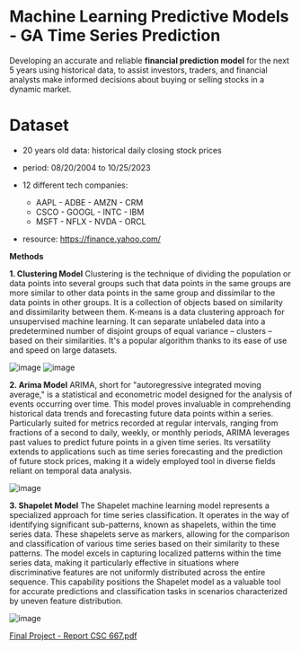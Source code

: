 # Machine Learning Predictive Models - GA Time Series Prediction


Developing an accurate and reliable **financial prediction model** for the next 5 years using historical data, to assist investors, traders, and
financial analysts make informed decisions about buying or selling stocks in a dynamic market.

# Dataset

- 20 years old data: historical daily closing stock prices
- period: 08/20/2004 to 10/25/2023
- 12 different tech companies:

  - AAPL - ADBE - AMZN - CRM
  - CSCO - GOOGL - INTC - IBM
  - MSFT - NFLX - NVDA - ORCL

- resource: https://finance.yahoo.com/

**Methods**

**1. Clustering Model**
Clustering is the technique of dividing the population or data points into several groups such that data points in the same groups are more similar to other data points in
the same group and dissimilar to the data points in other groups. It is a collection of objects based on similarity and dissimilarity between them. 
K-means is a data clustering approach for unsupervised machine learning. It can separate unlabeled data into a predetermined number of disjoint groups of equal
variance – clusters – based on their similarities. It's a popular algorithm thanks to its ease of use and speed on large datasets.

![image](https://github.com/aaleksandraristic/Machine-Learning-Predictive-Models---GA-Time-Series-Prediction/assets/140200824/ce68ffef-1981-470d-ac8c-cdeb2a053e1c)
![image](https://github.com/aaleksandraristic/Machine-Learning-Predictive-Models---GA-Time-Series-Prediction/assets/140200824/fb06ef2a-8940-448f-9803-e4c22cae84a6)

**2. Arima Model**
ARIMA, short for "autoregressive integrated moving average," is a statistical and econometric model designed for the analysis of events occurring over time. This model
proves invaluable in comprehending historical data trends and forecasting future data points within a series. Particularly suited for metrics recorded at regular intervals,
ranging from fractions of a second to daily, weekly, or monthly periods, ARIMA leverages past values to predict future points in a given time series. Its versatility
extends to applications such as time series forecasting and the prediction of future stock prices, making it a widely employed tool in diverse fields reliant on temporal data
analysis.

![image](https://github.com/aaleksandraristic/Machine-Learning-Predictive-Models---GA-Time-Series-Prediction/assets/140200824/93aaf874-d3fb-4564-b967-f89b9480eb86)


**3. Shapelet Model**
The Shapelet machine learning model represents a specialized approach for time series classification. It operates in the way of identifying significant sub-patterns, known
as shapelets, within the time series data. These shapelets serve as markers, allowing for the comparison and classification of various time series based on their similarity to
these patterns. The model excels in capturing localized patterns within the time series data, making it particularly effective in situations where discriminative features are not
uniformly distributed across the entire sequence. This capability positions the Shapelet model as a valuable tool for accurate predictions and classification tasks in scenarios
characterized by uneven feature distribution.

![image](https://github.com/aaleksandraristic/Machine-Learning-Predictive-Models---GA-Time-Series-Prediction/assets/140200824/a3215cba-ca52-4a62-8d70-6bbec2640c05)


 
[Final Project - Report CSC 667.pdf](https://github.com/aaleksandraristic/GA-s-Stock-Prediction-/files/13533755/Final.Project.-.Report.CSC.667.pdf)
